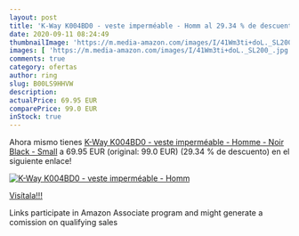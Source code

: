 ```yaml
---
layout: post
title: 'K-Way K004BD0 - veste imperméable - Homm al 29.34 % de descuento'
date: 2020-09-11 08:24:49
thumbnailImage: 'https://m.media-amazon.com/images/I/41Wm3ti+doL._SL200_.jpg'
images: [ 'https://m.media-amazon.com/images/I/41Wm3ti+doL._SL200_.jpg' ]
comments: true
category: ofertas
author: ring
slug: B00LS9HHVW
description:
actualPrice: 69.95 EUR
comparePrice: 99.0 EUR
inStock: true
---
```


Ahora mismo tienes [K-Way K004BD0 - veste imperméable - Homme - Noir  Black  - Small](https://www.amazon.fr/dp/B00LS9HHVW/?tag=tolees0d-21) a 69.95 EUR (original: 99.0 EUR) (29.34 %  de descuento) en el siguiente enlace!

[![K-Way K004BD0 - veste imperméable - Homm](https://m.media-amazon.com/images/I/41Wm3ti+doL._SL200_.jpg)](https://www.amazon.fr/dp/B00LS9HHVW/?tag=tolees0d-21)

[Visítala!!!](https://www.amazon.fr/dp/B00LS9HHVW/?tag=tolees0d-21)

Links participate in Amazon Associate program and might generate a comission on qualifying sales
